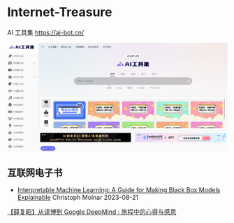 # Internet-Treasure



AI 工具集 https://ai-bot.cn/

![image-20230909115102957](https://raw.githubusercontent.com/yzy1996/Image-Hosting/master/202309091151192.png)







## 互联网电子书

- [Interpretable Machine Learning: A Guide for Making Black Box Models Explainable](https://christophm.github.io/interpretable-ml-book/)
  Christoph Molnar 2023-08-21


[【薛复昭】从读博到 Google DeepMind : 旅程中的心得与感恩](https://xuefuzhao.notion.site/2024-12-Google-DeepMind-85cc012dc0b44af4b896c044ac77c9f2)
